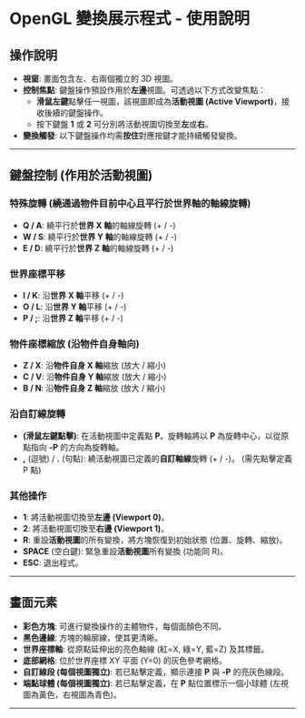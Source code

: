 # OpenGL 變換展示程式 - 使用說明

## 操作說明

*   **視窗**: 畫面包含左、右兩個獨立的 3D 視圖。
*   **控制焦點**: 鍵盤操作預設作用於**左邊**視圖。可透過以下方式改變焦點：
    *   **滑鼠左鍵**點擊任一視圖，該視圖即成為**活動視圖 (Active Viewport)**，接收後續的鍵盤操作。
    *   按下鍵盤 **1** 或 **2** 可分別將活動視圖切換至**左**或**右**。
*   **變換觸發**: 以下鍵盤操作均需**按住**對應按鍵才能持續觸發變換。

---

## 鍵盤控制 (作用於活動視圖)

### 特殊旋轉 (繞通過物件目前中心且平行於世界軸的軸線旋轉)

*   **Q / A**: 繞平行於**世界 X 軸**的軸線旋轉 (+ / -)
*   **W / S**: 繞平行於**世界 Y 軸**的軸線旋轉 (+ / -)
*   **E / D**: 繞平行於**世界 Z 軸**的軸線旋轉 (+ / -)

### 世界座標平移

*   **I / K**: 沿**世界 X 軸**平移 (+ / -)
*   **O / L**: 沿**世界 Y 軸**平移 (+ / -)
*   **P / ;**: 沿**世界 Z 軸**平移 (+ / -)

### 物件座標縮放 (沿物件自身軸向)

*   **Z / X**: 沿**物件自身 X 軸**縮放 (放大 / 縮小)
*   **C / V**: 沿**物件自身 Y 軸**縮放 (放大 / 縮小)
*   **B / N**: 沿**物件自身 Z 軸**縮放 (放大 / 縮小)

### 沿自訂線旋轉

*   **(滑鼠左鍵點擊)**: 在活動視圖中定義點 **P**。旋轉軸將以 **P** 為旋轉中心，以從原點指向 **-P** 的方向為旋轉軸。
*   **,** (逗號) / **.** (句點): 繞活動視圖已定義的**自訂軸線**旋轉 (+ / -)。 (需先點擊定義 P 點)

### 其他操作

*   **1**: 將活動視圖切換至**左邊 (Viewport 0)**。
*   **2**: 將活動視圖切換至**右邊 (Viewport 1)**。
*   **R**: 重設**活動視圖**的所有變換，將方塊恢復到初始狀態 (位置、旋轉、縮放)。
*   **SPACE** (空白鍵): 緊急重設**活動視圖**所有變換 (功能同 R)。
*   **ESC**: 退出程式。

---

## 畫面元素

*   **彩色方塊**: 可進行變換操作的主體物件，每個面顏色不同。
*   **黑色邊線**: 方塊的輪廓線，使其更清晰。
*   **世界座標軸**: 從原點延伸出的亮色軸線 (紅=X, 綠=Y, 藍=Z) 及其標籤。
*   **底部網格**: 位於世界座標 XY 平面 (Y=0) 的灰色參考網格。
*   **自訂線段 (每個視圖獨立)**: 若已點擊定義，顯示連接 **P** 與 **-P** 的亮灰色線段。
*   **端點球體 (每個視圖獨立)**: 若已點擊定義，在 **P** 點位置標示一個小球體 (左視圖為黃色，右視圖為青色)。

---
